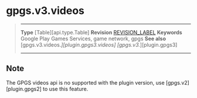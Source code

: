 # gpgs.v3.videos

> --------------------- ------------------------------------------------------------------------------------------
> __Type__              [Table][api.type.Table]
> __Revision__          [REVISION_LABEL](REVISION_URL)
> __Keywords__          Google Play Games Services, game network, gpgs
> __See also__          [gpgs.v3.videos.*][plugin.gpgs3.videos]
>                       [gpgs.v3.*][plugin.gpgs3]
> --------------------- ------------------------------------------------------------------------------------------

## Note

The GPGS videos api is no supported with the plugin version, use [gpgs.v2][plugin.gpgs2] to use this feature.
